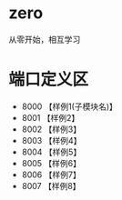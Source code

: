 # zero
从零开始，相互学习

# 端口定义区
* 8000 【样例1(子模块名)】
* 8001 【样例2】
* 8002 【样例3】
* 8003 【样例4】
* 8004 【样例5】
* 8005 【样例6】
* 8006 【样例7】
* 8007 【样例8】
